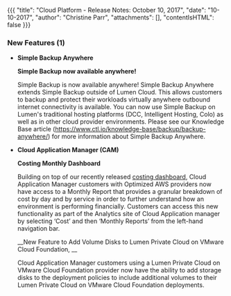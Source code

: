 {{{
"title": "Cloud Platform - Release Notes: October 10, 2017",
"date": "10-10-2017",
"author": "Christine Parr",
"attachments": [],
"contentIsHTML": false
}}}

### New Features (1)
* __Simple Backup Anywhere__

  __Simple Backup now available anywhere!__

  Simple Backup is now available anywhere! Simple Backup Anywhere extends Simple Backup outside of Lumen Cloud. This allows customers to backup and protect their workloads virtually anywhere outbound internet connectivity is available. You can now use Simple Backup on Lumen's traditional hosting platforms (DCC, Intelligent Hosting, Colo) as well as in other cloud provider environments. Please see our Knowledge Base article (https://www.ctl.io/knowledge-base/backup/backup-anywhere/) for more information about Simple Backup Anywhere.

* __Cloud Application Manager (CAM)__

  __Costing Monthly Dashboard__

  Building on top of our recently released [costing dashboard](https://www.ctl.io/knowledge-base/release-notes/2017/2017-09-26-cloud-platform-release-notes/), Cloud Application Manager customers with Optimized AWS providers now have access to a Monthly Report that provides a granular breakdown of cost by day and by service in order to further understand how an environment is performing financially.  Customers can access this new functionality as part of the Analytics site of Cloud Application manager by selecting ‘Cost’ and then ‘Monthly Reports’ from the left-hand navigation bar.

  __New Feature to Add Volume Disks to Lumen Private Cloud on VMware Cloud Foundation,
__

  Cloud Application Manager customers using a Lumen Private Cloud on VMware Cloud Foundation provider now have the ability to add storage disks to the deployment policies to include additional volumes to their Lumen Private Cloud on VMware Cloud Foundation deployments.
